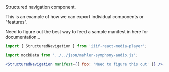 Structured navigation component.

This is an example of how we can export individual components or "features".

Need to figure out the best way to feed a sample manifest in here for documentation...

```js static
import { StructuredNavigation } from 'iiif-react-media-player';
```

```jsx inside Markdown
import mockData from '../../json/mahler-symphony-audio.js';

<StructuredNavigation manifest={{ foo: 'Need to figure this out' }} />;
```
